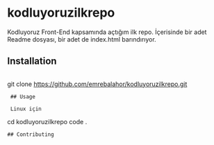 # kodluyoruzilkrepo
Kodluyoruz Front-End kapsamında açtığım ilk repo. İçerisinde bir adet Readme dosyası, bir adet de index.html barındırıyor.

## Installation
 
 ```python
 
 ```
 git clone https://github.com/emrebalahor/kodluyoruzilkrepo.git

```
 ## Usage

 Linux için

  ```
  cd kodluyoruzilkrepo code .

  ```
  ## Contributing

  
